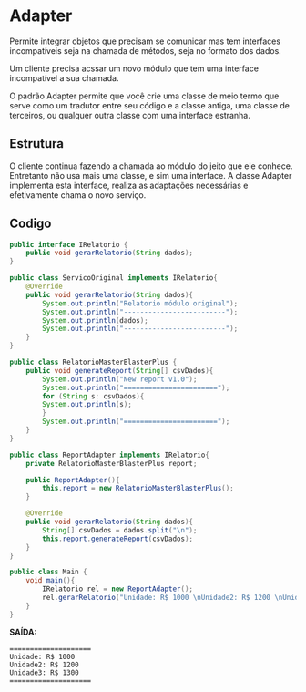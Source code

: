 # Adapter
Permite integrar objetos que precisam se comunicar mas tem interfaces incompatíveis seja na chamada de métodos, seja no formato dos dados.

Um cliente precisa acssar um novo módulo que tem uma interface incompatível a sua chamada.

O padrão Adapter permite que você crie uma classe de meio termo que serve como um tradutor entre seu código e a classe antiga, uma classe de terceiros, ou qualquer outra classe com uma interface estranha.

## Estrutura
O cliente continua fazendo a chamada ao módulo do jeito que ele conhece. Entretanto não usa mais uma classe, e sim uma interface. A classe Adapter implementa esta interface, realiza as adaptações necessárias e efetivamente chama o novo serviço.

## Codigo
```java
public interface IRelatorio {
    public void gerarRelatorio(String dados);
}
```

```java
public class ServicoOriginal implements IRelatorio{
    @Override
    public void gerarRelatorio(String dados){
        System.out.println("Relatorio módulo original");
        System.out.println("-------------------------");
        System.out.println(dados);
        System.out.println("-------------------------");
    }
}
```

```java
public class RelatorioMasterBlasterPlus {
    public void generateReport(String[] csvDados){
        System.out.println("New report v1.0");
        System.out.println("=======================");
        for (String s: csvDados){
        System.out.println(s);
        }
        System.out.println("=======================");
    }
}
```

```java
public class ReportAdapter implements IRelatorio{
    private RelatorioMasterBlasterPlus report;

    public ReportAdapter(){
        this.report = new RelatorioMasterBlasterPlus();
    }

    @Override
    public void gerarRelatorio(String dados){
        String[] csvDados = dados.split("\n");
        this.report.generateReport(csvDados);
    }
}
```

```java
public class Main {
    void main(){
        IRelatorio rel = new ReportAdapter();
        rel.gerarRelatorio("Unidade: R$ 1000 \nUnidade2: R$ 1200 \nUnidade3: R$ 1300");
    }
}
```

**SAÍDA:**
```
====================
Unidade: R$ 1000
Unidade2: R$ 1200
Unidade3: R$ 1300
====================
```